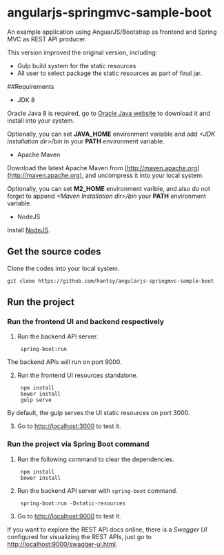 angularjs-springmvc-sample-boot
===============================

An example application using AnguarJS/Bootstrap as frontend and Spring MVC as REST API producer.

This version improved the original version, including:

* Gulp build system for the static resources
* All user to select package the static resources as part of final jar.

##Requirements

* JDK 8

 Oracle Java 8 is required, go to [Oracle Java website](http://java.oracle.com) to download it and install into your system. 
 
 Optionally, you can set **JAVA\_HOME** environment variable and add *&lt;JDK installation dir>/bin* in your **PATH** environment variable.

* Apache Maven

 Download the latest Apache Maven from [http://maven.apache.org](http://maven.apache.org), and uncompress it into your local system. 

 Optionally, you can set **M2\_HOME** environment varible, and also do not forget to append *&lt;Maven Installation dir>/bin* your **PATH** environment variable.  

* NodeJS

 Install [NodeJS](http://nodejs.org).
 
## Get the source codes

Clone the codes into your local system.

    git clone https://github.com/hantsy/angularjs-springmvc-sample-boot


## Run the project

### Run the frontend UI and backend respectively

1. Run the backend API server.

        spring-boot:run

  The backend APIs will run on port 9000.

2. Run the frontend UI resources standalone.
   
        npm install
        bower install
        gulp serve

  By default, the gulp serves the UI static resources on port 3000.

3. Go to [http://localhost:3000](http://localhost:3000) to test it.

### Run the project via Spring Boot command
     
1. Run the following command to clear the dependencies.
   
        npm install
        bower install

2. Run the backend API server with `spring-boot` command.

        spring-boot:run -Dstatic-resources

3. Go to [http://localhost:9000](http://localhost:9000) to test it. 

If you want to explore the REST API docs online, there is a *Swagger UI* configured for visualizing the REST APIs, just go to [http://localhost:9000/swagger-ui.html](http://localhost:9000/swagger-ui.html).


